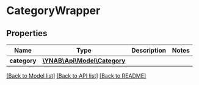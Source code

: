 # CategoryWrapper

## Properties
Name | Type | Description | Notes
------------ | ------------- | ------------- | -------------
**category** | [**\YNAB\Api\Model\Category**](Category.md) |  | 

[[Back to Model list]](../README.md#documentation-for-models) [[Back to API list]](../README.md#documentation-for-api-endpoints) [[Back to README]](../README.md)


